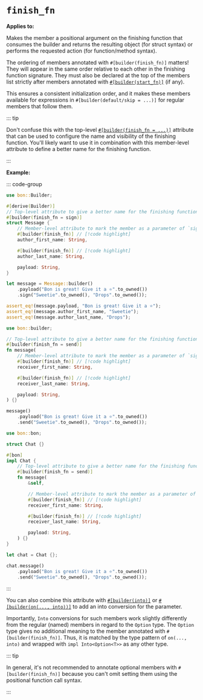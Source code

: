 
# `finish_fn`

**Applies to:** <Badge type="warning" text="struct fields"/> <Badge type="warning" text="free function arguments"/> <Badge type="warning" text="associated method arguments"/>

Makes the member a positional argument on the finishing function that consumes the builder and returns the resulting object (for struct syntax) or performs the requested action (for function/method syntax).

The ordering of members annotated with `#[builder(finish_fn)]` matters! They will appear in the same order relative to each other in the finishing function signature. They must also be declared at the top of the members list strictly after members annotated with [`#[builder(start_fn)]`](./start-fn) (if any).

This ensures a consistent initialization order, and it makes these members available for expressions in `#[builder(default/skip = ...)]` for regular members that follow them.

::: tip

Don't confuse this with the top-level [`#[builder(finish_fn = ...)]`](../top-level/finish-fn) attribute that can be used to configure the name and visibility of the finishing function. You'll likely want to use it in combination with this member-level attribute to define a better name for the finishing function.

:::

**Example:**

::: code-group

```rust [Struct field]
use bon::Builder;

#[derive(Builder)]
// Top-level attribute to give a better name for the finishing function // [!code highlight]
#[builder(finish_fn = sign)]                                            // [!code highlight]
struct Message {
    // Member-level attribute to mark the member as a parameter of `sign()` // [!code highlight]
    #[builder(finish_fn)] // [!code highlight]
    author_first_name: String,

    #[builder(finish_fn)] // [!code highlight]
    author_last_name: String,

    payload: String,
}

let message = Message::builder()
    .payload("Bon is great! Give it a ⭐".to_owned())
    .sign("Sweetie".to_owned(), "Drops".to_owned());

assert_eq!(message.payload, "Bon is great! Give it a ⭐");
assert_eq!(message.author_first_name, "Sweetie");
assert_eq!(message.author_last_name, "Drops");
```

```rust [Free function]
use bon::builder;

// Top-level attribute to give a better name for the finishing function // [!code highlight]
#[builder(finish_fn = send)]                                            // [!code highlight]
fn message(
    // Member-level attribute to mark the member as a parameter of `sign()` // [!code highlight]
    #[builder(finish_fn)] // [!code highlight]
    receiver_first_name: String,

    #[builder(finish_fn)] // [!code highlight]
    receiver_last_name: String,

    payload: String,
) {}

message()
    .payload("Bon is great! Give it a ⭐".to_owned())
    .send("Sweetie".to_owned(), "Drops".to_owned());
```

```rust [Associated method]
use bon::bon;

struct Chat {}

#[bon]
impl Chat {
    // Top-level attribute to give a better name for the finishing function // [!code highlight]
    #[builder(finish_fn = send)]                                            // [!code highlight]
    fn message(
        &self,

        // Member-level attribute to mark the member as a parameter of `sign()` // [!code highlight]
        #[builder(finish_fn)] // [!code highlight]
        receiver_first_name: String,

        #[builder(finish_fn)] // [!code highlight]
        receiver_last_name: String,

        payload: String,
    ) {}
}

let chat = Chat {};

chat.message()
    .payload("Bon is great! Give it a ⭐".to_owned())
    .send("Sweetie".to_owned(), "Drops".to_owned());
```

:::

You can also combine this attribute with [`#[builder(into)]`](#into) or [`#[builder(on(..., into))]`](#on) to add an into conversion for the parameter.

Importantly, `Into` conversions for such members work slightly differently from the regular (named) members in regard to the `Option` type. The `Option` type gives no additional meaning to the member annotated with `#[builder(finish_fn)]`. Thus, it is matched by the type pattern of `on(..., into)` and wrapped with `impl Into<Option<T>>` as any other type.

::: tip

In general, it's not recommended to annotate optional members with `#[builder(finish_fn)]` because you can't omit setting them using the positional function call syntax.

:::
